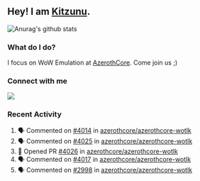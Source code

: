 ## Hey! I am [Kitzunu](https://Github.com/Kitzunu).

![Anurag's github stats](https://github-readme-stats.kitzunu.vercel.app/api?username=Kitzunu&show_icons=true)

### What do I do?

I focus on WoW Emulation at [AzerothCore](https://Github.com/AzerothCore). Come join us ;)

### Connect with me
[![](https://img.shields.io/badge/AzerothCore%20Discord-Connect%20with%20me!-green)](https://discord.com/invite/gkt4y2x)

### Recent Activity

<!--START_SECTION:activity-->
1. 🗣 Commented on [#4014](https://github.com/azerothcore/azerothcore-wotlk/issues/4014) in [azerothcore/azerothcore-wotlk](https://github.com/azerothcore/azerothcore-wotlk)
2. 🗣 Commented on [#4025](https://github.com/azerothcore/azerothcore-wotlk/issues/4025) in [azerothcore/azerothcore-wotlk](https://github.com/azerothcore/azerothcore-wotlk)
3. 💪 Opened PR [#4026](https://github.com/azerothcore/azerothcore-wotlk/pull/4026) in [azerothcore/azerothcore-wotlk](https://github.com/azerothcore/azerothcore-wotlk)
4. 🗣 Commented on [#4017](https://github.com/azerothcore/azerothcore-wotlk/issues/4017) in [azerothcore/azerothcore-wotlk](https://github.com/azerothcore/azerothcore-wotlk)
5. 🗣 Commented on [#2998](https://github.com/azerothcore/azerothcore-wotlk/issues/2998) in [azerothcore/azerothcore-wotlk](https://github.com/azerothcore/azerothcore-wotlk)
<!--END_SECTION:activity-->
